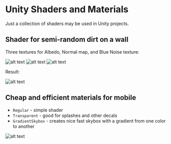 # Unity Shaders and Materials

Just a collection of shaders may be used in Unity projects.

## Shader for semi-random dirt on a wall

Three textures for Albedo, Normal map, and Blue Noise texture:

![alt text][albedo] ![alt text][normal] ![alt text][noise]

Result:

![alt text][dirty_wall]

[dirty_wall]: https://zipsted.com/github/shaders-and-material-images/dirty_wall.png "Dirty Wall result"
[albedo]: https://zipsted.com/github/shaders-and-material-images/dirt_albedo.png "Albedo texture"
[normal]: https://zipsted.com/github/shaders-and-material-images/bricks_normal.png "Normal texture"
[noise]: https://zipsted.com/github/shaders-and-material-images/blue_noise.png "Blue noise texture"

## Cheap and efficient materials for mobile

- `Regular` - simple shader
- `Transparent` - good for splashes and other decals
- `GradientSkybox` - creates nice fast skybox with a gradient from one color to another

![alt text](https://zipsted.com/github/shaders-and-material-images/mobile.png "Mobile materials")
